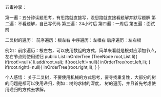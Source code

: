  五毒神掌：

第一遍：五分钟读题思考，有思路就直接写，没思路就直接看题解并默写题解 
第二遍：不看题解，自己写代码 
第三遍：24小时后
第四遍：一周后
第五遍：面试前

二叉树的遍历：
前序遍历：根左右
中序遍历：左根右
后序遍历：左右根


例如：前序遍历：根左右，可以使用数组的方式，简单来看就是根对应添加节点，左右节点则使用递归
public List<Integer> inOrderTree (TreeNode root,List li){
    if(root!=null){
        li.add(root.val);
      if(root.left!=null){
      inOrderTree(root.left,li);
      }
    if(root.right!=null){
      inOrderTree(root.right,li);
      }
    }
  
  个人感悟：
  关于二叉树，不要使用机械的方式思考，要寻找重复性，大部分的树的问题是都可以使用递归，例如：树的求树的深度，
  树的遍历，并且首先考虑使用递归的方式去求解。
